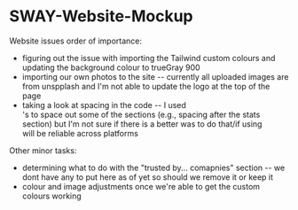 # SWAY-Website-Mockup


Website issues order of importance:

- figuring out the issue with importing the Tailwind custom colours and updating the background colour to trueGray 900
- importing our own photos to the site -- currently all uploaded images are from unspplash and I'm not able to update the logo at the top of the page
- taking a look at spacing in the code -- I used <br>'s to space out some of the sections (e.g., spacing after the stats section) but I'm not sure if there is a better was to do that/if using <br> will be reliable across platforms

Other minor tasks:

- determining what to do with the "trusted by... comapnies" section -- we dont have any to put here as of yet so should we remove it or keep it
- colour and image adjustments once we're able to get the custom colours working
